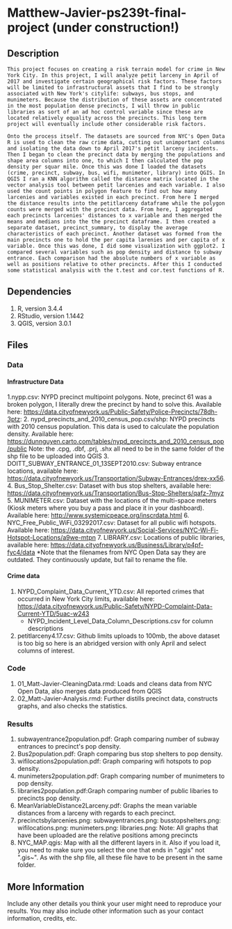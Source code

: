 # Matthew-Javier-ps239t-final-project (under construction!)

## Description
    This project focuses on creating a risk terrain model for crime in New York City. In this project, I will analyze petit larceny in April of 2017 and investigate certain geographical risk factors. These factors will be limited to infrastructural assets that I find to be strongly associated with New York's citylife: subways, bus stops, and munimeters. Because the distribution of these assets are concentrated in the most population dense precincts, I will throw in public libraries as sort of an ad hoc control variable since these are located relatively equality across the precincts. This long term project will eventually include other considerable risk factors. 

    Onto the process itself. The datasets are sourced from NYC's Open Data R is used to clean the raw crime data, cutting out unimportant columns and isolating the data down to April 2017's petit larceny incidents. Then I began to clean the precinct data by merging the populations and shape area columns into one, to which I then calculated the pop density per squar mile. Once this was done I loaded the datasets (crime, precinct, subway, bus, wifi, munimeter, library) into QGIS. In QGIS I ran a KNN algorithm called the distance matrix located in the vector analysis tool between petit larcenies and each variable. I also used the count points in polygon feature to find out how many larcenies and variables existed in each precinct. From here I merged the distance results into the petitlarceny dataframe while the polygon counts were merged with the precinct data. From here, I aggregated each precincts larcenies' distances to x variable and then merged the means and medians into the the precinct dataframe. I then created a separate dataset, precinct_summary, to display the average characteristics of each precinct. Another dataset was formed from the main precincts one to hold the per capita larenies and per capita of x variable. Once this was done, I did some visualization with ggplot2. I compared several variables such as pop density and distance to subway entrance. Each comparison had the absolute numbers of x variable as well as positions relative to other precincts. After this I conducted some statistical analysis with the t.test and cor.test functions of R. 

## Dependencies

1. R, version 3.4.4
2. RStudio, version 1.1442
2. QGIS, version 3.0.1

## Files

### Data
#### Infrastructure Data
1.nypp.csv: NYPD precinct multipoint polygons. Note, precinct 61 was a broken polygon, I literally drew the precinct by hand to solve this. Available here: https://data.cityofnewyork.us/Public-Safety/Police-Precincts/78dh-3ptz:
2. nypd_precincts_and_2010_census_pop.csv/shp: NYPD precincts with 2010 census population. This data is used to calculate the population density. Available here: https://dunnguyen.carto.com/tables/nypd_precincts_and_2010_census_pop/public
    Note: the .cpg, .dbf, .prj, .shx all need to be in the same folder of the shp file to be uploaded into QGIS
3. DOITT_SUBWAY_ENTRANCE_01_13SEPT2010.csv: Subway entrance locations, available here: https://data.cityofnewyork.us/Transportation/Subway-Entrances/drex-xx56. 
4. Bus_Stop_Shelter.csv: Dataset with bus stop shelters, available here: https://data.cityofnewyork.us/Transportation/Bus-Stop-Shelters/qafz-7myz
5. MUNIMETER.csv: Dataset with the locations of the multi-space meters (Kiosk meters where you buy a pass and place it in your dashboard). Available here: http://www.systemicpeace.org/inscrdata.html
6. NYC_Free_Public_WiFi_03292017.csv: Dataset for all public wifi hotspots. Available here: https://data.cityofnewyork.us/Social-Services/NYC-Wi-Fi-Hotspot-Locations/a9we-mtpn
7. LIBRARY.csv: Locations of public libraries, available here: https://data.cityofnewyork.us/Business/Library/p4pf-fyc4/data
*Note that the filenames from NYC Open Data say they are outdated. They continuously update, but fail to rename the file.
#### Crime data
1. NYPD_Complaint_Data_Current_YTD.csv: All reported crimes that occurred in New York City limits, available here: https://data.cityofnewyork.us/Public-Safety/NYPD-Complaint-Data-Current-YTD/5uac-w243
    - NYPD_Incident_Level_Data_Column_Descriptions.csv for column descriptions
2. petitlarceny4.17.csv: Github limits uploads to 100mb, the above dataset is too big so here is an abridged version with only April and select columns of interest.

### Code

1. 01_Matt-Javier-CleaningData.rmd: Loads and cleans data from NYC Open Data, also merges data produced from QGIS
2. 02_Matt-Javier-Analysis.rmd: Further distills precinct data, constructs graphs, and also checks the statistics.

### Results
1. subwayentrance2population.pdf: Graph comparing number of subway entrances to precinct's pop density.
2. Bus2population.pdf: Graph comparing bus stop shelters to pop density.
3. wifilocations2population.pdf: Graph comparing wifi hotspots to pop density.
4. munimeters2population.pdf: Graph comparing number of munimeters to pop density.
5. libraries2population.pdf:Graph comparing number of public libaries to precincts pop density.
6. MeanVariableDistance2Larceny.pdf: Graphs the mean variable distances from a larceny with regards to each precinct.
7. precinctsbylarcenies.png:
subwayentrances.png:
busstopshelters.png:
wifilocations.png:
munimeters.png:
libraries.png:
Note: All graphs that have been uploaded are the relative positions among precincts 
3. NYC_MAP.qgis: Map with all the different layers in it. Also if you load it, you need to make sure you select the one that ends in 
".qgis" not ".gis~". As with the shp file, all these file have to be present in the same folder.
## More Information

Include any other details you think your user might need to reproduce your results. You may also include other information such as your contact information, credits, etc.
